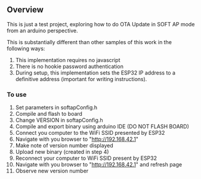 ## Overview

This is just a test project, exploring how to do OTA Update in SOFT AP mode from an arduino perspective.

This is substantially different than other samples of this work in the following ways:

1. This implementation requires no javascript
1. There is no hookie password authentication
1. During setup, this implementation sets the ESP32 IP address to a definitive address (important for writing instructions).

### To use

1. Set parameters in softapConfig.h
1. Compile and flash to board
1. Change VERSION in softapConfig.h
1. Compile and export binary using arduino IDE (DO NOT FLASH BOARD)
1. Connect you computer to the WiFi SSID presented by ESP32
1. Navigate with you browser to "http://192.168.42.1"
1. Make note of version number displayed
1. Upload new binary (created in step 4)
1. Reconnect your computer to WiFi SSID present by ESP32
1. Navigate with you browser to "http://192.168.42.1" and refresh page
1. Observe new version number

